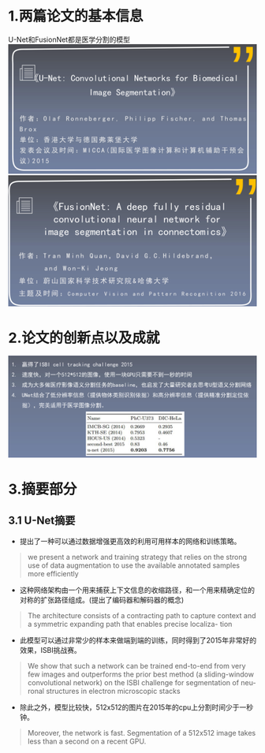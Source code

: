 # 1.两篇论文的基本信息  
U-Net和FusionNet都是医学分割的模型
![](assets/U-Net_&_FusionNet-8832641b.png)  
![](assets/U-Net_&_FusionNet-02312e4b.png)  
# 2.论文的创新点以及成就
![](assets/U-Net_&_FusionNet-f4be7d8c.png)
# 3.摘要部分
## 3.1 U-Net摘要
- 提出了一种可以通过数据增强更高效的利用可用样本的网络和训练策略。
>  we present a network and training strategy that relies on the strong
use of data augmentation to use the available annotated samples more
efficiently  

 - 这种网络架构由一个用来捕获上下文信息的收缩路径，和一个用来精确定位的对称的扩张路径组成。(提出了编码器和解码器的概念)
 >  The architecture consists of a contracting path to capture
context and a symmetric expanding path that enables precise localiza-
tion   

- 此模型可以通过非常少的样本来做端到端的训练，同时得到了2015年非常好的效果，ISBI挑战赛。  
> We show that such a network can be trained end-to-end from very
few images and outperforms the prior best method (a sliding-window
convolutional network) on the ISBI challenge for segmentation of neu-
ronal structures in electron microscopic stacks  

- 除此之外，模型比较快，512x512的图片在2015年的cpu上分割时间少于一秒钟。
>  Moreover, the network is fast. Segmentation of a 512x512 image takes less than a second on a recent GPU.
